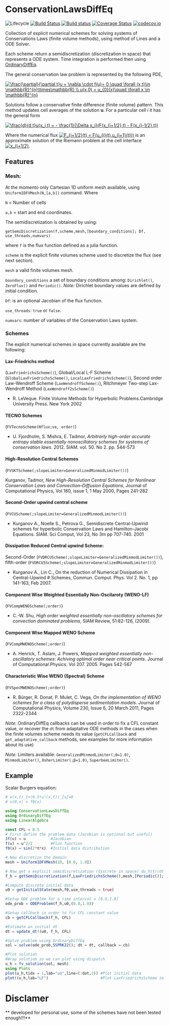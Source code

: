 # ConservationLawsDiffEq

![Lifecycle](https://img.shields.io/badge/lifecycle-experimental-orange.svg)
[![Build Status](https://travis-ci.org/Paulms/ConservationLawsDiffEq.jl.svg?branch=master)](https://travis-ci.org/Paulms/ConservationLawsDiffEq.jl)
[![Build status](https://ci.appveyor.com/api/projects/status/3x0qjeud3viejfn0?svg=true)](https://ci.appveyor.com/project/Paulms/conservationlawsdiffeq-jl)
[![Coverage Status](https://coveralls.io/repos/Paulms/ConservationLawsDiffEq.jl/badge.svg?branch=master&service=github)](https://coveralls.io/github/Paulms/ConservationLawsDiffEq.jl?branch=master)
[![codecov.io](http://codecov.io/github/Paulms/ConservationLawsDiffEq.jl/coverage.svg?branch=master)](http://codecov.io/github/Paulms/ConservationLawsDiffEq.jl?branch=master)

Collection of explicit numerical schemes for solving systems of Conservations Laws (finite volume methods), using method of Lines and a ODE Solver.

Each scheme return a semidiscretization (discretization in space) that represents a ODE system. Time integration is performed then using [OrdinaryDiffEq](https://github.com/JuliaDiffEq/OrdinaryDiffEq.jl).

The general conservation law problem is represented by the following PDE,

<a href="https://www.codecogs.com/eqnedit.php?latex=\frac{\partial}{\partial&space;t}u&space;&plus;&space;\nabla&space;\cdot&space;f(u)=&space;0,\quad&space;\forall&space;(x,t)\in&space;\mathbb{R}^{n}\times\mathbb{R}_{&plus;}&space;\\&space;u(x,0)&space;=&space;u_{0}(x)\quad&space;\forall&space;x&space;\in&space;\mathbb{R}^{n}" target="_blank"><img src="https://latex.codecogs.com/gif.latex?\frac{\partial}{\partial&space;t}u&space;&plus;&space;\nabla&space;\cdot&space;f(u)=&space;0,\quad&space;\forall&space;(x,t)\in&space;\mathbb{R}^{n}\times\mathbb{R}&space;\\&space;u(x,0)&space;=&space;u_{0}(x)\quad&space;\forall&space;x&space;\in&space;\mathbb{R}^{n}" title="\frac{\partial}{\partial t}u + \nabla \cdot f(u)= 0,\quad \forall (x,t)\in \mathbb{R}^{n}\times\mathbb{R} \\ u(x,0) = u_{0}(x)\quad \forall x \in \mathbb{R}^{n}" /></a>

Solutions follow a conservative finite difference (finite volume) pattern. This method updates cell averages of the solution **u**. For a particular cell *i* it has the general form

<a href="https://www.codecogs.com/eqnedit.php?latex=\frac{d}{d&space;t}u(x_i,t)&space;=&space;-&space;\frac{1}{\Delta&space;x_i}(F(x_{i&plus;1/2},t)&space;-&space;F(x_{i-1/2},t))" target="_blank"><img src="https://latex.codecogs.com/gif.latex?\frac{d}{d&space;t}u(x_i,t)&space;=&space;-&space;\frac{1}{\Delta&space;x_i}(F(x_{i&plus;1/2},t)&space;-&space;F(x_{i-1/2},t))" title="\frac{d}{d t}u(x_i,t) = - \frac{1}{\Delta x_i}(F(x_{i+1/2},t) - F(x_{i-1/2},t))" /></a>

Where the numerical flux <a href="https://www.codecogs.com/eqnedit.php?latex=F_{i&plus;1/2}(t)&space;=&space;F(u_{i}(t),u_{i&plus;1}(t)))" target="_blank"><img src="https://latex.codecogs.com/gif.latex?F_{i&plus;1/2}(t)&space;=&space;F(u_{i}(t),u_{i&plus;1}(t)))" title="F_{i+1/2}(t) = F(u_{i}(t),u_{i+1}(t)))" /></a> is an approximate solution of the Riemann problem at the cell interface <a href="https://www.codecogs.com/eqnedit.php?latex=x_{i&plus;1/2}" target="_blank"><img src="https://latex.codecogs.com/gif.latex?x_{i&plus;1/2}" title="x_{i+1/2}" /></a>.

## Features
### Mesh:
At the momento only Cartesian 1D uniform mesh available, using `Uniform1DFVMesh(N,[a,b])` command. Where

`N` = Number of cells

`a,b` = start and end coordinates.


The semidiscretization is obtained by using:

`getSemiDiscretization(f,scheme,mesh,[boundary_conditions]; Df, use_threads,numvars)`

where `f` is the flux function defined as a julia function.

`scheme` is the explicit finite volumes scheme used to discretize the flux (see next section).

`mesh` a valid finite volumes mesh.

`boundary_conditions` a set of boundary conditions among: `Dirichlet()`, `ZeroFlux()` and `Periodic()`.
*Note:* Dirichlet boundary values are defined by initial condition.

`Df`: is an optional Jacobian of the flux function.

`use_threads`: `true` or `false`.

`numvars`: number of variables of the Conservation Laws system.


### Schemes

The explicit numerical schemes in space currently available are the following:

#### Lax-Friedrichs method

(`LaxFriedrichsScheme()`), Global/Local L-F Scheme (`GlobalLaxFriedrichsScheme()`, `LocalLaxFriedrichsScheme()`), Second order Law-Wendroff Scheme (`LaxWendroffScheme()`), Ritchmeyer Two-step Lax-Wendroff Method (`LaxWendroff2sScheme()`)

* R. LeVeque. Finite Volume Methods for Hyperbolic Problems.Cambridge University Press. New York 2002

#### TECNO Schemes

(`FVTecnoScheme(Nflux;ve, order)`)

* U. Fjordholm, S. Mishra, E. Tadmor, *Arbitrarly high-order accurate entropy stable essentially nonoscillatory schemes for systems of conservation laws*. 2012. SIAM. vol. 50. No 2. pp. 544-573

#### High-Resolution Central Schemes

(`FVSKTScheme(;slopeLimiter=GeneralizedMinmodLimiter())`)

Kurganov, Tadmor, *New High-Resolution Central Schemes for Nonlinear Conservation Laws and Convection–Diffusion Equations*, Journal of Computational Physics, Vol 160, issue 1, 1 May 2000, Pages 241-282

#### Second-Order upwind central scheme

(`FVCUScheme(;slopeLimiter=GeneralizedMinmodLimiter())`)

* Kurganov A., Noelle S., Petrova G., Semidiscrete Central-Upwind schemes for hyperbolic Conservation Laws and Hamilton-Jacobi Equations. SIAM. Sci Comput, Vol 23, No 3m pp 707-740. 2001

#### Dissipation Reduced Central upwind Scheme:

Second-Order (`FVDRCUScheme(;slopeLimiter=GeneralizedMinmodLimiter())`), fifth-order (`FVDRCU5Scheme(;slopeLimiter=GeneralizedMinmodLimiter())`)

* Kurganov A., Lin C., On the reduction of Numerical Dissipation in Central-Upwind # Schemes, Commun. Comput. Phys. Vol 2. No. 1, pp 141-163, Feb 2007.

#### Component Wise Weighted Essentially Non-Oscilaroty (WENO-LF)

(`FVCompWENOScheme(;order)`)

* C.-W. Shu, *High order weighted essentially non-oscillatory schemes for convection dominated problems*, SIAM Review, 51:82-126, (2009).

#### Component Wise Mapped WENO Scheme

(`FVCompMWENOScheme(;order)`)

* A. Henrick, T. Aslam, J. Powers, *Mapped weighted essentially non-oscillatory schemes: Achiving optimal order near critical points*. Journal of Computational Physics. Vol 207. 2005. Pages 542-567


#### Characteristic Wise WENO (Spectral) Scheme

(`FVSpecMWENOScheme(;order)`)

* R. Bürger, R. Donat, P. Mulet, C. Vega, *On the implementation of WENO schemes for a class of polydisperse sedimentation models*. Journal of Computational Physics, Volume 230, Issue 6, 20 March 2011, Pages 2322-2344

*Note:* OrdinaryDiffEq callbacks can be used in order to fix a CFL constant value, or recover the `dt` from adaptative ODE methods in the cases when the finite volumes scheme needs its value (`getCFLCallback` and `get_adaptative_callback` methods, see examples for more information about its use)

*Note:* Limiters available: `GeneralizedMinmodLimiter(;θ=1.0)`, `MinmodLimiter()`, `OsherLimiter(;β=1.0)`, `SuperbeeLimiter()`.

## Example
Scalar Burgers equation:

```julia
# u(x,t)_t+(0.5*u²(x,t))_{x}=0
# u(0,x) = f0(x)

using ConservationLawsDiffEq
using OrdinaryDiffEq
using LinearAlgebra

const CFL = 0.5
# First define the problem data (Jacobian is optional but useful)
Jf(u) = u           #Jacobian
f(u) = u^2/2        #Flux function
f0(x) = sin(2*π*x)  #Initial data distribution

# Now discretize the domain
mesh = Uniform1DFVMesh(10, [0.0, 1.0])

# Now get a explicit semidiscretization (discrete in space) du_h(t)/dt = f_h(u_h(t))
f_h = getSemiDiscretization(f,LaxFriedrichsScheme(),mesh,[Periodic()]; Df = Jf, use_threads = false,numvars = 1)

#Compute discrete initial data
u0 = getInitialState(mesh,f0,use_threads = true)

#Setup ODE problem for a time interval = [0.0,1.0]
ode_prob = ODEProblem(f_h,u0,(0.0,1.0))

#Setup callback in order to fix CFL constant value
cb = getCFLCallback(f_h, CFL)

#Estimate an initial dt
dt = update_dt!(u0, f_h, CFL)

#Solve problem using OrdinaryDiffEq
sol = solve(ode_prob,SSPRK22(); dt = dt, callback = cb)

#Plot solution
#Wrap solution so we can plot using dispatch
u_h = fv_solution(sol, mesh)
using Plots
plot(u_h,tidx = 1,lab="uo",line=(:dot,2)) #Plot initial data
plot!(u_h,lab="LF")                       #Plot LaxFriedrichsScheme solution
```

# Disclamer
** developed for personal use, some of the schemes have not been tested enough!!!**
